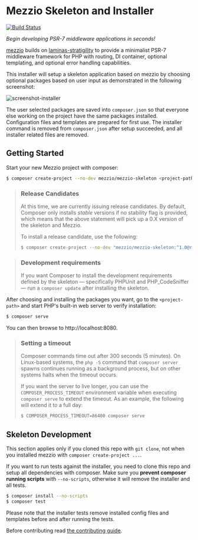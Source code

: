 # Mezzio Skeleton and Installer

[![Build Status](https://travis-ci.org/mezzio/mezzio-skeleton.svg?branch=master)](https://travis-ci.org/mezzio/mezzio-skeleton)

*Begin developing PSR-7 middleware applications in seconds!*

[mezzio](https://github.com/mezzio/mezzio) builds on
[laminas-stratigility](https://github.com/laminas/laminas-stratigility) to
provide a minimalist PSR-7 middleware framework for PHP with routing, DI
container, optional templating, and optional error handling capabilities.

This installer will setup a skeleton application based on mezzio by
choosing optional packages based on user input as demonstrated in the following
screenshot:

![screenshot-installer](https://cloud.githubusercontent.com/assets/459648/10410494/16bdc674-6f6d-11e5-8190-3c1466e93361.png)

The user selected packages are saved into `composer.json` so that everyone else
working on the project have the same packages installed. Configuration files and
templates are prepared for first use. The installer command is removed from
`composer.json` after setup succeeded, and all installer related files are
removed.

## Getting Started

Start your new Mezzio project with composer:

```bash
$ composer create-project --no-dev mezzio/mezzio-skeleton <project-path>
```

> ### Release Candidates
>
> At this time, we are currently issuing release candidates. By default,
> Composer only installs *stable* versions if no stability flag is provided,
> which means that the above statement will pick up a 0.X version of the
> skeleton and Mezzio.
>
> To install a release candidate, use the following:
>
> ```bash
> $ composer create-project --no-dev "mezzio/mezzio-skeleton:^1.0@rc" <project-path>
> ```

> ### Development requirements
>
> If you want Composer to install the development requirements defined by the
> skeleton — specifically PHPUnit and PHP_CodeSniffer — run a `composer update`
> after installing the skeleton.

After choosing and installing the packages you want, go to the
`<project-path>` and start PHP's built-in web server to verify installation:

```bash
$ composer serve
```

You can then browse to http://localhost:8080.

> ### Setting a timeout
>
> Composer commands time out after 300 seconds (5 minutes). On Linux-based
> systems, the `php -S` command that `composer server` spawns continues running
> as a background process, but on other systems halts when the timeout occurs.
>
> If you want the server to live longer, you can use the
> `COMPOSER_PROCESS_TIMEOUT` environment variable when executing `composer
> serve` to extend the timeout. As an example, the following will extend it
> to a full day:
>
> ```bash
> $ COMPOSER_PROCESS_TIMEOUT=86400 composer serve
> ```

## Skeleton Development

This section applies only if you cloned this repo with `git clone`, not when you installed mezzio with
`composer create-project ...`.

If you want to run tests against the installer, you need to clone this repo and setup all dependencies with composer.
Make sure you **prevent composer running scripts** with `--no-scripts`, otherwise it will remove the installer and
all tests.

```bash
$ composer install --no-scripts
$ composer test
```

Please note that the installer tests remove installed config files and templates before and after running the tests.

Before contributing read [the contributing guide](CONTRIBUTING.md).
